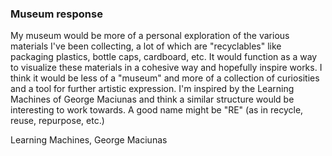 ### Museum response  

My museum would be more of a personal exploration of the various materials I've been collecting, a lot of which are "recyclables" like packaging plastics, bottle caps, cardboard, etc. It would function as a way to visualize these materials in a cohesive way and hopefully inspire works. I think it would be less of a "museum" and more of a collection of curiosities and a tool for further artistic expression. I'm inspired by the Learning Machines of George Maciunas and think a similar structure would be interesting to work towards. A good name might be "RE" (as in recycle, reuse, repurpose, etc.)



Learning Machines, George Maciunas
